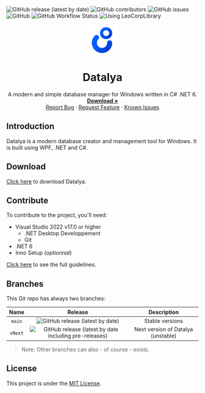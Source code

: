 ![GitHub release (latest by date)](https://img.shields.io/github/v/release/Leo-Corporation/Datalya)
![GitHub contributors](https://img.shields.io/github/contributors/Leo-Corporation/Datalya)
![GitHub issues](https://img.shields.io/github/issues/Leo-Corporation/Datalya)
![GitHub](https://img.shields.io/github/license/Leo-Corporation/Datalya)
![GitHub Workflow Status](https://img.shields.io/github/workflow/status/Leo-Corporation/Datalya/.NET%20Core%20Desktop)
![Using LeoCorpLibrary](https://img.shields.io/badge/using-LeoCorpLibrary-blue)
<br />
<p align="center">
  <a href="https://github.com/Leo-Corporation/Datalya">
    <img src=".github/images/logo.png" alt="Logo" width="80" height="80">
  </a>

  <h1 align="center">Datalya</h3>

  <p align="center">
    A modern and simple database manager for Windows written in C# .NET 6.
    <br />
    <a href="https://github.com/Leo-Corporation/Datalya/releases"><strong>Download »</strong></a>
    <br />
    <a href="https://github.com/Leo-Corporation/Datalya/issues/new?assignees=&labels=bug&template=bug-report.yml&title=%5BBug%5D+">Report Bug</a>
    ·
    <a href="https://github.com/Leo-Corporation/Datalya/issues/new?assignees=&labels=enhancement&template=feature-request.yml&title=%5BEnhancement%5D+">Request Feature</a>
    ·
    <a href="https://github.com/Leo-Corporation/Datalya/issues?q=is%3Aopen+is%3Aissue+label%3Abug">Known Issues</a>

  </p>
</p>

## Introduction
Datalya is a modern database creator and management tool for Windows. It is built using WPF, .NET and C#.

## Download
[Click here](https://tinyurl.com/DownloadDatalya) to download Datalya.

## Contribute
To contribute to the project, you'll need:
- Visual Studio 2022 v17.0 or higher
  - .NET Desktop Developpement
  - Git
- .NET 6
- Inno Setup (*optionnal*)

[Click here](https://github.com/Leo-Corporation/Datalya/blob/master/CONTRIBUTING.md) to see the full guidelines.

## Branches
This Git repo has always two branches:

| Name | Release | Description |
| :--: | :-----: | :---------: |
| `main` | ![GitHub release (latest by date)](https://img.shields.io/github/v/release/Leo-Corporation/Datalya) | Stable versions |
| `vNext` | ![GitHub release (latest by date including pre-releases)](https://img.shields.io/github/v/release/Leo-Corporation/Datalya?include_prereleases) | Next version of Datalya (unstable) |

> Note: Other branches can also - of course - exists.

## License
This project is under the [MIT License](https://github.com/Leo-Corporation/Datalya/blob/master/LICENSE).
